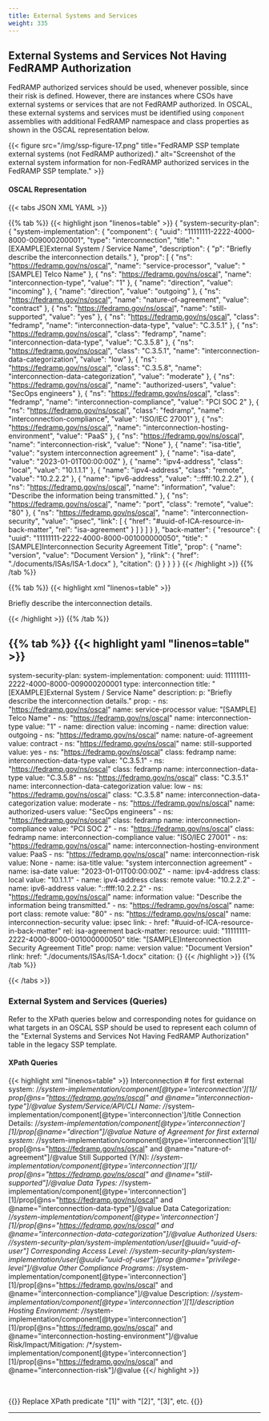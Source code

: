 ```yaml
---
title: External Systems and Services
weight: 335
---
```

## External Systems and Services Not Having FedRAMP Authorization

FedRAMP authorized services should be used, whenever possible, since their risk is defined.  However, there are instances where CSOs have external systems or services that are not FedRAMP authorized.  In OSCAL, these external systems and services must be identified using `component` assemblies with additional FedRAMP namespace and class properties as shown in the OSCAL representation below.  

{{< figure src="/img/ssp-figure-17.png" title="FedRAMP SSP template external systems (not FedRAMP authorized)." alt="Screenshot of the external system information for non-FedRAMP authorized services in the FedRAMP SSP template." >}}

#### OSCAL Representation
{{< tabs JSON XML YAML >}}

{{% tab %}}
{{< highlight json "linenos=table" >}}
{
  "system-security-plan": {
    "system-implementation": {
      "component": {
        "uuid": "11111111-2222-4000-8000-009000200001",
        "type": "interconnection",
        "title": "[EXAMPLE]External System / Service Name",
        "description": {
          "p": "Briefly describe the interconnection details."
        },
        "prop": [
          {
            "ns": "https://fedramp.gov/ns/oscal",
            "name": "service-processor",
            "value": "[SAMPLE] Telco Name"
          },
          {
            "ns": "https://fedramp.gov/ns/oscal",
            "name": "interconnection-type",
            "value": "1"
          },
          {
            "name": "direction",
            "value": "incoming"
          },
          {
            "name": "direction",
            "value": "outgoing"
          },
          {
            "ns": "https://fedramp.gov/ns/oscal",
            "name": "nature-of-agreement",
            "value": "contract"
          },
          {
            "ns": "https://fedramp.gov/ns/oscal",
            "name": "still-supported",
            "value": "yes"
          },
          {
            "ns": "https://fedramp.gov/ns/oscal",
            "class": "fedramp",
            "name": "interconnection-data-type",
            "value": "C.3.5.1"
          },
          {
            "ns": "https://fedramp.gov/ns/oscal",
            "class": "fedramp",
            "name": "interconnection-data-type",
            "value": "C.3.5.8"
          },
          {
            "ns": "https://fedramp.gov/ns/oscal",
            "class": "C.3.5.1",
            "name": "interconnection-data-categorization",
            "value": "low"
          },
          {
            "ns": "https://fedramp.gov/ns/oscal",
            "class": "C.3.5.8",
            "name": "interconnection-data-categorization",
            "value": "moderate"
          },
          {
            "ns": "https://fedramp.gov/ns/oscal",
            "name": "authorized-users",
            "value": "SecOps engineers"
          },
          {
            "ns": "https://fedramp.gov/ns/oscal",
            "class": "fedramp",
            "name": "interconnection-compliance",
            "value": "PCI SOC 2"
          },
          {
            "ns": "https://fedramp.gov/ns/oscal",
            "class": "fedramp",
            "name": "interconnection-compliance",
            "value": "ISO/IEC 27001"
          },
          {
            "ns": "https://fedramp.gov/ns/oscal",
            "name": "interconnection-hosting-environment",
            "value": "PaaS"
          },
          {
            "ns": "https://fedramp.gov/ns/oscal",
            "name": "interconnection-risk",
            "value": "None"
          },
          {
            "name": "isa-title",
            "value": "system interconnection agreement"
          },
          {
            "name": "isa-date",
            "value": "2023-01-01T00:00:00Z"
          },
          {
            "name": "ipv4-address",
            "class": "local",
            "value": "10.1.1.1"
          },
          {
            "name": "ipv4-address",
            "class": "remote",
            "value": "10.2.2.2"
          },
          {
            "name": "ipv6-address",
            "value": "::ffff:10.2.2.2"
          },
          {
            "ns": "https://fedramp.gov/ns/oscal",
            "name": "information",
            "value": "Describe the information being transmitted."
          },
          {
            "ns": "https://fedramp.gov/ns/oscal",
            "name": "port",
            "class": "remote",
            "value": "80"
          },
          {
            "ns": "https://fedramp.gov/ns/oscal",
            "name": "interconnection-security",
            "value": "ipsec",
            "link": [
              {
                "href": "#uuid-of-ICA-resource-in-back-matter",
                "rel": "isa-agreement"
              }
            ]
          }
        ]
      }
    },
    "back-matter": {
      "resource": {
        "uuid": "11111111-2222-4000-8000-001000000050",
        "title": "[SAMPLE]Interconnection Security Agreement Title",
        "prop": {
          "name": "version",
          "value": "Document Version"
        },
        "rlink": {
          "href": "./documents/ISAs/ISA-1.docx"
        },
        "citation": {}
      }
    }
  }
}
{{< /highlight >}}
{{% /tab %}}

{{% tab %}}
{{< highlight xml "linenos=table" >}}
<system-security-plan>
  <system-implementation>
    <component uuid="11111111-2222-4000-8000-009000200001" type="interconnection">
      <title>[EXAMPLE]External System / Service Name</title>
      <description>
        <p>Briefly describe the interconnection details.</p>
      </description>
      <!-- Props for table 7.1 columns -->
      <prop ns="https://fedramp.gov/ns/oscal" name="service-processor" value="[SAMPLE] Telco Name"/>
      <prop ns="https://fedramp.gov/ns/oscal" name="interconnection-type" value="1" />
      <prop name="direction" value="incoming"/>
      <prop name="direction" value="outgoing"/>
      <prop ns="https://fedramp.gov/ns/oscal" name="nature-of-agreement" value="contract" />
      <prop ns="https://fedramp.gov/ns/oscal" name="still-supported" value="yes" />
      <prop ns="https://fedramp.gov/ns/oscal" class="fedramp" name="interconnection-data-type" value="C.3.5.1" />
      <prop ns="https://fedramp.gov/ns/oscal" class="fedramp" name="interconnection-data-type" value="C.3.5.8" />
      <prop ns="https://fedramp.gov/ns/oscal" class="C.3.5.1" name="interconnection-data-categorization" value="low" />
      <prop ns="https://fedramp.gov/ns/oscal" class="C.3.5.8" name="interconnection-data-categorization" value="moderate" />
      <prop ns="https://fedramp.gov/ns/oscal" name="authorized-users" value="SecOps engineers" />
      <prop ns="https://fedramp.gov/ns/oscal" class="fedramp" name="interconnection-compliance" value="PCI SOC 2" />
      <prop ns="https://fedramp.gov/ns/oscal" class="fedramp" name="interconnection-compliance" value="ISO/IEC 27001" />
      <prop ns="https://fedramp.gov/ns/oscal" name="interconnection-hosting-environment" value="PaaS" />
      <prop ns="https://fedramp.gov/ns/oscal" name="interconnection-risk" value="None" />
      <prop name="isa-title" value="system interconnection agreement"/>
      <prop name="isa-date" value="2023-01-01T00:00:00Z"/>
      <prop name="ipv4-address" class="local" value="10.1.1.1"/>
      <prop name="ipv4-address" class="remote" value="10.2.2.2"/>
      <prop name="ipv6-address" value="::ffff:10.2.2.2"/>
      <prop ns="https://fedramp.gov/ns/oscal" name="information" value="Describe the information being transmitted."/>
      <prop ns="https://fedramp.gov/ns/oscal" name="port" class="remote" value="80"/>
      <prop ns="https://fedramp.gov/ns/oscal" name="interconnection-security" value="ipsec">
        <!-- cut ports, protocols -->
        <link href="#uuid-of-ICA-resource-in-back-matter" rel="isa-agreement" />
        <!-- cut repeat responsible-party assembly for each required ICA role id -->
      </prop>
    </component>
  </system-implementation>
  <back-matter>
    <resource uuid="11111111-2222-4000-8000-001000000050">
      <title>[SAMPLE]Interconnection Security Agreement Title</title>
      <prop name="version" value="Document Version"/>
      <rlink href="./documents/ISAs/ISA-1.docx"/>
      <citation><!-- cut --></citation>
    </resource>
    <!-- repeat citation assembly for each ICA -->
  </back-matter>
</system-security-plan>
{{< /highlight >}}
{{% /tab %}}

{{% tab %}}
{{< highlight yaml "linenos=table" >}}
---
system-security-plan:
  system-implementation:
    component:
      uuid: 11111111-2222-4000-8000-009000200001
      type: interconnection
      title: "[EXAMPLE]External System / Service Name"
      description:
        p: "Briefly describe the interconnection details."
      prop:
        - ns: "https://fedramp.gov/ns/oscal"
          name: service-processor
          value: "[SAMPLE] Telco Name"
        - ns: "https://fedramp.gov/ns/oscal"
          name: interconnection-type
          value: "1"
        - name: direction
          value: incoming
        - name: direction
          value: outgoing
        - ns: "https://fedramp.gov/ns/oscal"
          name: nature-of-agreement
          value: contract
        - ns: "https://fedramp.gov/ns/oscal"
          name: still-supported
          value: yes
        - ns: "https://fedramp.gov/ns/oscal"
          class: fedramp
          name: interconnection-data-type
          value: "C.3.5.1"
        - ns: "https://fedramp.gov/ns/oscal"
          class: fedramp
          name: interconnection-data-type
          value: "C.3.5.8"
        - ns: "https://fedramp.gov/ns/oscal"
          class: "C.3.5.1"
          name: interconnection-data-categorization
          value: low
        - ns: "https://fedramp.gov/ns/oscal"
          class: "C.3.5.8"
          name: interconnection-data-categorization
          value: moderate
        - ns: "https://fedramp.gov/ns/oscal"
          name: authorized-users
          value: "SecOps engineers"
        - ns: "https://fedramp.gov/ns/oscal"
          class: fedramp
          name: interconnection-compliance
          value: "PCI SOC 2"
        - ns: "https://fedramp.gov/ns/oscal"
          class: fedramp
          name: interconnection-compliance
          value: "ISO/IEC 27001"
        - ns: "https://fedramp.gov/ns/oscal"
          name: interconnection-hosting-environment
          value: PaaS
        - ns: "https://fedramp.gov/ns/oscal"
          name: interconnection-risk
          value: None
        - name: isa-title
          value: "system interconnection agreement"
        - name: isa-date
          value: "2023-01-01T00:00:00Z"
        - name: ipv4-address
          class: local
          value: "10.1.1.1"
        - name: ipv4-address
          class: remote
          value: "10.2.2.2"
        - name: ipv6-address
          value: "::ffff:10.2.2.2"
        - ns: "https://fedramp.gov/ns/oscal"
          name: information
          value: "Describe the information being transmitted."
        - ns: "https://fedramp.gov/ns/oscal"
          name: port
          class: remote
          value: "80"
        - ns: "https://fedramp.gov/ns/oscal"
          name: interconnection-security
          value: ipsec
          link:
            - href: "#uuid-of-ICA-resource-in-back-matter"
              rel: isa-agreement
  back-matter:
    resource:
      uuid: "11111111-2222-4000-8000-001000000050"
      title: "[SAMPLE]Interconnection Security Agreement Title"
      prop:
        name: version
        value: "Document Version"
      rlink:
        href: "./documents/ISAs/ISA-1.docx"
      citation: {}
{{< /highlight >}}
{{% /tab %}}

{{< /tabs >}}

### External System and Services (Queries)

Refer to the XPath queries below and corresponding notes for guidance on what targets in an OSCAL SSP should be used to represent each column of the "External Systems and Services Not Having FedRAMP Authorization" table in the legacy SSP template.

#### XPath Queries
{{< highlight xml "linenos=table" >}}
    Interconnection # for first external system:
        /*/system-implementation/component[@type='interconnection'][1]/ prop[@ns="https://fedramp.gov/ns/oscal" and @name="interconnection-type"]/@value
    System/Service/API/CLI Name:
        /*/system-implementation/component[@type='interconnection']/title
    Connection Details:
        /*/system-implementation/component[@type='interconnection'][1]/prop[@name="direction"]/@value
    Nature of Agreement for first external system:
        /*/system-implementation/component[@type='interconnection'][1]/ prop[@ns="https://fedramp.gov/ns/oscal" and @name="nature-of-agreement"]/@value
    Still Supported (Y/N):
        /*/system-implementation/component[@type='interconnection'][1]/ prop[@ns="https://fedramp.gov/ns/oscal" and @name="still-supported"]/@value
    Data Types:
        /*/system-implementation/component[@type='interconnection'][1]/prop[@ns="https://fedramp.gov/ns/oscal" and @name="interconnection-data-type"]/@value
    Data Categorization:
        /*/system-implementation/component[@type='interconnection'][1]/prop[@ns="https://fedramp.gov/ns/oscal" and @name="interconnection-data-categorization"]/@value
    Authorized Users:
        //system-security-plan/system-implementation/user[@uuid="uuid-of-user"]
    Corresponding Access Level:
        //system-security-plan/system-implementation/user[@uuid="uuid-of-user"]/prop @name="privilege-level"]/@value
    Other Compliance Programs:
        /*/system-implementation/component[@type='interconnection'][1]/prop[@ns="https://fedramp.gov/ns/oscal" and @name="interconnection-compliance"]/@value
    Description:
        /*/system-implementation/component[@type='interconnection'][1]/description
    Hosting Environment: 
        /*/system-implementation/component[@type='interconnection'][1]/prop[@ns="https://fedramp.gov/ns/oscal" and @name="interconnection-hosting-environment"]/@value
    Risk/Impact/Mitigation: 
        /*/system-implementation/component[@type='interconnection'][1]/prop[@ns="https://fedramp.gov/ns/oscal" and @name="interconnection-risk"]/@value
{{</ highlight >}}

<br />

{{<callout>}}
Replace XPath predicate "[1]" with "[2]", "[3]", etc.
{{</callout>}}

---
